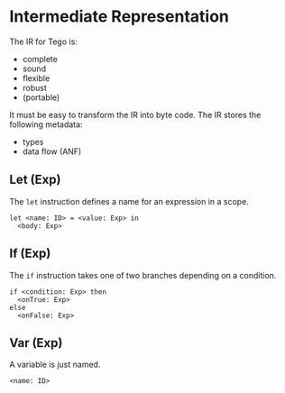 # Intermediate Representation

The IR for Tego is:

- complete
- sound
- flexible
- robust
- (portable)

It must be easy to transform the IR into byte code. The IR stores the following metadata:

- types
- data flow (ANF)

## Let (Exp)
The `let` instruction defines a name for an expression in a scope.

```
let <name: ID> = <value: Exp> in
  <body: Exp>
```

## If (Exp)
The `if` instruction takes one of two branches depending on a condition.

```
if <condition: Exp> then
  <onTrue: Exp>
else
  <onFalse: Exp>
```

## Var (Exp)
A variable is just named.

```
<name: ID>
```


